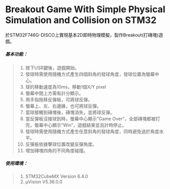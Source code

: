 # Breakout Game With Simple Physical Simulation and Collision on STM32

於STM32F746G-DISCO上實現基本2D即時物理模擬，製作Breakout(打磚塊)遊戲。

##### 基本功能：
>  1. 按下USR鍵後，遊戲開始。
>  2. 發球時需使用隨機方式產生四個斜角的發球角度，發球位置為螢幕中心。
>  3. 球的移動速度為10ms，移動1個X/Y pixel
>  4. 螢幕中間上方需有計分顯示。
>  5. 用手指拖移反彈板，可將球反彈。
>  6. 螢幕上、左、右邊緣，也可將球反彈。
>  7. 當球接觸到磚塊後，磚塊消失，並將球反彈。
>  8. 當反彈板沒接球到時，螢幕中心顯示”Game Over”，全部磚塊都被打完，螢幕中心顯示”Win”，遊戲結束並且計時停止。
>  9. 發球時需使用隨機方式產生任意斜角的發球角度，同時避免過於角度水平。
>  10. 反彈板依據擊球位置改變反彈角度。
>  11. 增加磚塊四角的不同角度碰撞。

##### 使用環境：
>  1. STM32CubeMX Version 6.4.0
>  2. µVision V5.36.0.0
